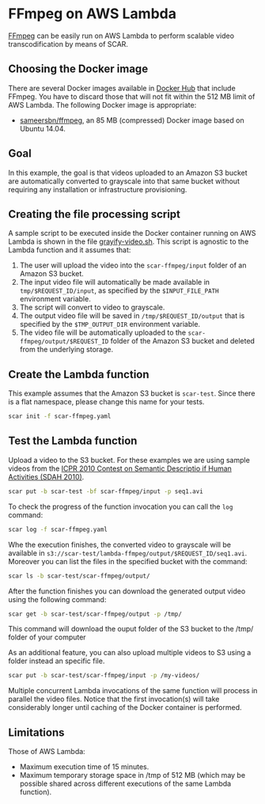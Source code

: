 # FFmpeg on AWS Lambda

[FFmpeg](https://ffmpeg.org/) can be easily run on AWS Lambda to perform scalable video transcodification by means of SCAR.

## Choosing the Docker image

There are several Docker images available in [Docker Hub](https://hub.docker.com/search/?isAutomated=0&isOfficial=0&page=1&pullCount=0&q=ffmpeg&starCount=0) that include FFmpeg. You have to discard those that will not fit within the 512 MB limit of AWS Lambda. The following Docker image is appropriate:

* [sameersbn/ffmpeg](https://hub.docker.com/r/sameersbn/ffmpeg/), an 85 MB (compressed) Docker image based on Ubuntu 14.04.

## Goal

In this example, the goal is that videos uploaded to an Amazon S3 bucket are automatically converted to grayscale into that same bucket without requiring any installation or infrastructure provisioning.

## Creating the file processing script

A sample script to be executed inside the Docker container running on AWS Lambda is shown in the file [grayify-video.sh](grayify-video.sh). This script is agnostic to the Lambda function and it assumes that:

1. The user will upload the video into the `scar-ffmpeg/input` folder of an Amazon S3 bucket.
2. The input video file will automatically be made available in `tmp/$REQUEST_ID/input`, as specified by the `$INPUT_FILE_PATH` environment variable.
3. The script will convert to video to grayscale.
4. The output video file will be saved in `/tmp/$REQUEST_ID/output` that is specified by the `$TMP_OUTPUT_DIR` environment variable.
5. The video file will be automatically uploaded to the `scar-ffmpeg/output/$REQUEST_ID` folder of the Amazon S3 bucket and deleted from the underlying storage.

## Create the Lambda function

This example assumes that the Amazon S3 bucket is `scar-test`. Since there is a flat namespace, please change this name for your tests.

```sh
scar init -f scar-ffmpeg.yaml
```

## Test the Lambda function

Upload a video to the S3 bucket. For these examples we are using sample videos from the [ICPR 2010 Contest on Semantic Descriptio if Human Activities (SDAH 2010)](http://cvrc.ece.utexas.edu/SDHA2010/Human_Interaction.html).
```sh
scar put -b scar-test -bf scar-ffmpeg/input -p seq1.avi
```

To check the progress of the function invocation you can call the `log` command:
```sh
scar log -f scar-ffmpeg.yaml
```

Whe the execution finishes, the converted video to grayscale will be available in `s3://scar-test/lambda-ffmpeg/output/$REQUEST_ID/seq1.avi`. Moreover you can list the files in the specified bucket with the command:
```sh
scar ls -b scar-test/scar-ffmpeg/output/
```

After the function finishes you can download the generated output video using the following command:
```sh
scar get -b scar-test/scar-ffmpeg/output -p /tmp/
```
This command will download the ouput folder of the S3 bucket to the /tmp/ folder of your computer

As an additional feature, you can also upload multiple videos to S3 using a folder instead an specific file.
```sh
scar put -b scar-test/scar-ffmpeg/input -p /my-videos/
```
Multiple concurrent Lambda invocations of the same function will process in parallel the video files. Notice that the first invocation(s) will take considerably longer until caching of the Docker container is performed.

## Limitations

Those of AWS Lambda:

* Maximum execution time of 15 minutes.
* Maximum temporary storage space in /tmp of 512 MB (which may be possible shared across different executions of the same Lambda function).
